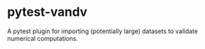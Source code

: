 # pytest-vandv
A pytest plugin for importing (potentially large) datasets to validate numerical computations.
